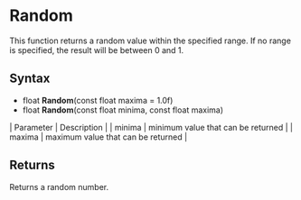 # Random #

This function returns a random value within the specified range. If no range is specified, the result will be between 0 and 1.

## Syntax ##

- float **Random**(const float maxima = 1.0f)
- float **Random**(const float minima, const float maxima)

| Parameter | Description |
| minima | minimum value that can be returned |
| maxima | maximum value that can be returned |

## Returns ##

Returns a random number.
